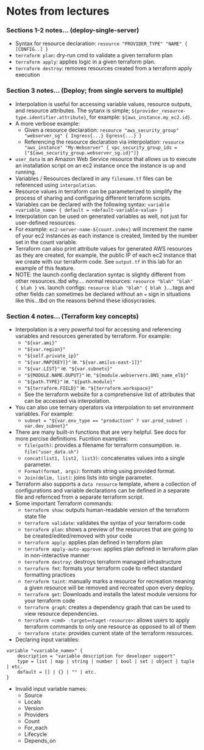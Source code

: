 # Notes from lectures

### Sections 1-2 notes... (deploy-single-server)
- Syntax for resource declaration: `resource "PROVIDER_TYPE" "NAME" { [CONFIG..] }`
- `terraform plan`: dry-run cmd to validate a given terraform plan
- `terraform apply`: applies logic in a given terraform plan.
- `terraform destroy`: removes resources created from a terraform apply execution

### Section 3 notes... (Deploy; from single servers to multiple)
- Interpolation is useful for accessing variable values, resource outputs, and resource attributes. The sytanx is simple; `${provider_resource-type.identifier.attribute}`, for example: `${aws_instance.my_ec2.id}`.
- A more verbose example:
    - Given a resource declaration: `resource "aws_security_group" "webserver_sg" { Ingress{...} Egress{...} }`
    - Referencing the resource declaration via interpolation: `resource "aws_instance" "My-Webserver" { vpc_security_group_ids = ["${aws_security_group.webserver_sg.id}"]}`
- `user_data` is an Amazon Web Service resource that allows us to execute an installation script on an ec2 instance once the instance is up and running.
- Variables / Resources declared in any `filename.tf` files can be referenced using `interpolation`.
- Resource values in terraform can be parameterized to simplify the process of sharing and configuring different terraform scripts.
- Variables can be declared with the following syntax: `variable <variable_name> { default = <default-variable-value> }`
- Interpolation can be used on generated variables as well, not just for user-defined resources. 
- For example: `ec2-server-name-${count.index}` will increment the name of your ec2 instances as each instance is created, limited by the number set in the count variable.
- Terraform can also print attribute values for generated AWS resources as they are created, for example, the public IP of each ec2 instance that we create with our terraform code. See `output.tf` in this lab for an example of this feature.
- NOTE: the launch config declaration syntac is slightly different from other resources..tbd why.... normal resources: `resource "blah" "blah" { blah }` vs. launch configs: `resource blah "blah" { blah }`....tags and other fields can sometimes be declared without an `=` sign in situations like this...tbd on the reasons behind these idiosycrasies. 

### Section 4 notes... (Terraform key concepts)
- Interpolation is a very powerful tool for accessing and referencing variables and resources generated by terraform. For example:
    - `"${var.ami}"`
    - `"${var.region}"`
    - `"${self.private_ip}"`
    - `"${var.MAP[KEY]}"` ie. `"${var.ami[us-east-1]}"`
    - `"${var.LIST}"` ie. `"${var.subnets}"`
    - `"${MODULE.NAME.OUPUT}"` ie. `"${module.webservers.DNS_name_elb}"`
    - `"${path.TYPE}"` ie. `"${path.module}"`
    - `"${terraform.FIELD}"` ie. `"${terraform.workspace}"` 
    - See the terraform website for a comprehensive list of attributes that can be accessed via interpolation.
- You can also use ternary operators via interpolation to set environment variables. For example:
    - `subnet = "${var.env_type == "production" ? var.prod_subnet : var.dev_subnet}"`
- There are many built-in functions that are very helpful. See docs for more percise definitions. Fucntion examples:
    - `file(path)`: provides a filename for terraform consumption. ie. `file("user_data.sh")` 
    - `concat(list1, list2, list3)`: concatenates values into a single parameter.
    - `Format(format, args)`: formats string using provided format.
    - `Join(delim, list)`: joins lists into single parameter. 
- Terraform also supports a `data resource` template, where a collection of configurations and variable declarations can be defined in a separate file and refernced from a separate terraform script.
- Some important Terraform commands:
    - `terraform show`: outputs human-readable version of the terraform state file 
    - `terraform validate`: validates the syntax of your terraform code
    - `terraform plan`: shows a preview of the resources that are going to be created/edited/removed with your code
    - `terraform apply`: applies plan defined in terraform plan
    - `terraform apply-auto-approve`: applies plan defined in terraform plan in non-interactive manner
    - `terraform destroy`: destroys terraform managed infrastructure
    - `terraform fmt`: formats your terraform code to reflect standard formatting practices
    - `terraform taint`: manually marks a resource for recreation meaning a given resource will be removed and recreated upon every deploy.
    - `terraform get`: Downloads and installs the latest module versions for your terraform code
    - `terraform graph`: creates a dependency graph that can be used to view resource dependencies.
    - `terraform <cmd> -target=<taget-resource>`: allows users to apply terraform commands to only one resource as opposed to all of them
    - `terraform state`: provides current state of the terraform resources.
- Declaring input variables:
```
variable "<variable_name>" {
    description = "variable description for developer support"
    type = list | map | string | number | bool | set | object | tuple | etc.
    default = [] | {} | "" | etc.
}
```
- Invalid input variable names:
    - Source
    - Locals
    - Version
    - Providers
    - Count
    - For_each
    - Lifecycle
    - Depends_on

 




